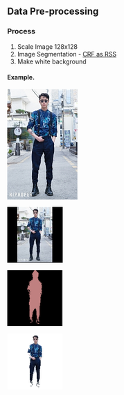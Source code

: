 ## Data Pre-processing

### Process

1. Scale Image 128x128
2. Image Segmentation - [CRF as RSS](http://www.robots.ox.ac.uk/~szheng/crfasrnndemo)
3. Make white background

#### Example.

![display](images/sample.jpg "0. Sample Image")

![display](images/sample_scaled.jpg "1. Scale Image 128x128")

![display](images/sample_segmentation.png "2. Image Segmentation")

![display](images/sample_preprocessing.png "3. Make white background")
